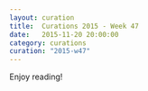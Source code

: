```yaml
---
layout: curation
title:  Curations 2015 - Week 47
date:   2015-11-20 20:00:00
category: curations
curation: "2015-w47"
---
```


Enjoy reading!

<script src="https://gist.github.com/MartinSeeler/f89ddcae1e5fbf729d92.js"></script>
